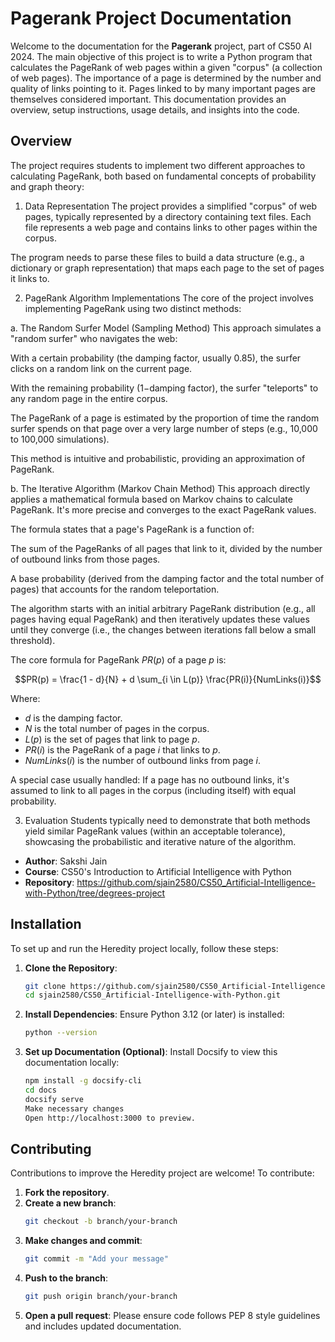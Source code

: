 # Pagerank Project Documentation

Welcome to the documentation for the **Pagerank** project, part of CS50 AI 2024. The main objective of this project is to write a Python program that calculates the PageRank of web pages within a given "corpus" (a collection of web pages). The importance of a page is determined by the number and quality of links pointing to it. Pages linked to by many important pages are themselves considered important.
This documentation provides an overview, setup instructions, usage details, and insights into the code.


## Overview

The project requires students to implement two different approaches to calculating PageRank, both based on fundamental concepts of probability and graph theory:

1. Data Representation
The project provides a simplified "corpus" of web pages, typically represented by a directory containing text files. Each file represents a web page and contains links to other pages within the corpus.

The program needs to parse these files to build a data structure (e.g., a dictionary or graph representation) that maps each page to the set of pages it links to.

2. PageRank Algorithm Implementations
The core of the project involves implementing PageRank using two distinct methods:

a. The Random Surfer Model (Sampling Method)
This approach simulates a "random surfer" who navigates the web:

With a certain probability (the damping factor, usually 0.85), the surfer clicks on a random link on the current page.

With the remaining probability (1−damping factor), the surfer "teleports" to any random page in the entire corpus.

The PageRank of a page is estimated by the proportion of time the random surfer spends on that page over a very large number of steps (e.g., 10,000 to 100,000 simulations).

This method is intuitive and probabilistic, providing an approximation of PageRank.

b. The Iterative Algorithm (Markov Chain Method)
This approach directly applies a mathematical formula based on Markov chains to calculate PageRank. It's more precise and converges to the exact PageRank values.

The formula states that a page's PageRank is a function of:

The sum of the PageRanks of all pages that link to it, divided by the number of outbound links from those pages.

A base probability (derived from the damping factor and the total number of pages) that accounts for the random teleportation.

The algorithm starts with an initial arbitrary PageRank distribution (e.g., all pages having equal PageRank) and then iteratively updates these values until they converge (i.e., the changes between iterations fall below a small threshold).

The core formula for PageRank $PR(p)$ of a page $p$ is:

$$PR(p) = \frac{1 - d}{N} + d \sum_{i \in L(p)} \frac{PR(i)}{NumLinks(i)}$$

Where:
* $d$ is the damping factor.
* $N$ is the total number of pages in the corpus.
* $L(p)$ is the set of pages that link to page $p$.
* $PR(i)$ is the PageRank of a page $i$ that links to $p$.
* $NumLinks(i)$ is the number of outbound links from page $i$.

A special case usually handled: If a page has no outbound links, it's assumed to link to all pages in the corpus (including itself) with equal probability.

3. Evaluation
Students typically need to demonstrate that both methods yield similar PageRank values (within an acceptable tolerance), showcasing the probabilistic and iterative nature of the algorithm.


- **Author**: Sakshi Jain
- **Course**: CS50's Introduction to Artificial Intelligence with Python
- **Repository**: https://github.com/sjain2580/CS50_Artificial-Intelligence-with-Python/tree/degrees-project

## Installation

To set up and run the Heredity project locally, follow these steps:

1. **Clone the Repository**:
   ```bash
   git clone https://github.com/sjain2580/CS50_Artificial-Intelligence-with-Python.git
   cd sjain2580/CS50_Artificial-Intelligence-with-Python.git

2. **Install Dependencies**:
   Ensure Python 3.12 (or later) is installed:
   ```bash
   python --version

3. **Set up Documentation (Optional)**: 
   Install Docsify to view this documentation locally:
   ```bash
   npm install -g docsify-cli
   cd docs
   docsify serve
   Make necessary changes
   Open http://localhost:3000 to preview.


## Contributing
Contributions to improve the Heredity project are welcome! To contribute:

1. **Fork the repository**.
2. **Create a new branch**:
   ```bash
   git checkout -b branch/your-branch

3. **Make changes and commit**:
   ```bash
   git commit -m "Add your message"

4. **Push to the branch**:
   ```bash
   git push origin branch/your-branch

5. **Open a pull request**:
   Please ensure code follows PEP 8 style guidelines and includes updated documentation.

